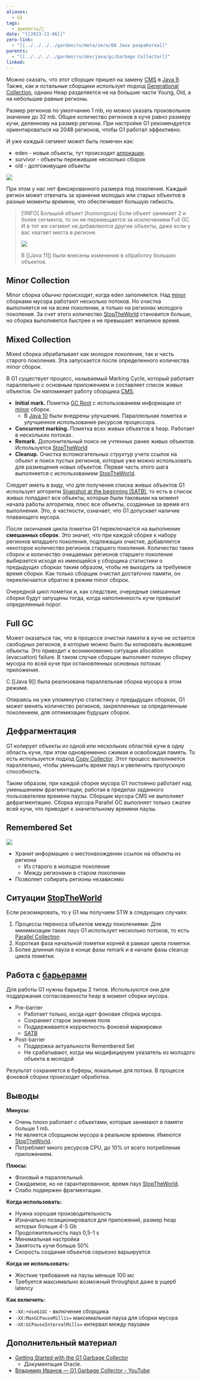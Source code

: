 ```yaml
---
aliases:
  - G1
tags:
  - зрелость/🌱
date: "[[2023-11-06]]"
zero-link:
  - "[[../../../../garden/ru/meta/zero/00 Java разработка]]"
parents:
  - "[[../../../../garden/ru/dev/java/gc/Garbage Collector]]"
linked: 
---
```

Можно сказать, что этот сборщик пришел на замену [CMS](Concurrent%20Mark%20Sweep.md) в [Java 9](Java%209.md). Также, как и остальные сборщики использует подход [Generational Collection](Generational%20Collection.md), однако Heap разделяется не на большие части Young, Old, а на небольшие равные регионы.

Размер регионов по умолчанию 1 mb, но можно указать произвольное значение до 32 mb. Общее количество регионов в куче равно размеру кучи, деленному на размер региона. При настройке G1 рекомендуется ориентироваться на 2048 регионов, чтобы G1 работал эффективно.

И уже каждый сегмент может быть помечен как:
- eden - новые объекты, тут происходит [аллокация](Аллокация.md).
- survivor - объекты пережившие несколько сборок
- old - долгоживущие объекты

![](Pasted%20image%2020231107221815.png)

При этом у нас нет фиксированного размера под поколение. Каждый регион может отвечать за хранение молодых или старых объектов в разные моменты времени, что обеспечивает большую гибкость.

> [!INFO] Большой объект (humongous)
> Если объект занимает 2 и более сегмента, то он не перемещается за исключением Full GC. И в тот же сегмент не добавляются другие объекты, даже если у вас хватает места в регионе.
> 
> ![](Pasted%20image%2020231107164540.png)
> 
> В [[Java 11]] были внесены изменения в обработку больших объектов.
## Minor Collection
Minor сборка обычно происходит, когда eden заполняется. Над [minor](../../../../garden/ru/dev/java/gc/Garbage%20Collector.md#^minor) сборками мусора работают несколько потоков. Но очистка выполняется не на всем поколении, а только на регионах молодого поколения. За счет этого количество [StopTheWorld](StopTheWorld.md) становится больше, но сборка выполняется быстрее и не превышает желаемое время.
## Mixed Collection
Mixed сборка обрабатывает как молодое поколение, так и часть старого поколения. Эта запускается после определенного количества minor сборок.

В G1 существует процесс, называемый Marking Cycle, который работает параллельно с основным приложением и составляет список живых объектов. Он напоминает работу сборщика [CMS](Concurrent%20Mark%20Sweep.md).

- **Initial mark.** Пометка [GC Root](../../../../garden/ru/dev/java/gc/Garbage%20Collector.md#^gcroot) с использованием информации от [minor](../../../../garden/ru/dev/java/gc/Garbage%20Collector.md#^minor) сборок.
	- В [Java 10](Java%2010.md) были внедрены улучшения. Параллельная пометка и улучшенное использование ресурсов процессора.
- **Concurrent marking.** Пометка всех живых объектов в heap. Работает в нескольких потоках.
- **Remark.** Дополнительный поиск не учтенных ранее живых объектов. Используется [StopTheWorld](StopTheWorld.md)
- **Cleanup.** Очистка вспомогательных структур учета ссылок на объект и поиск пустых регионов, которые уже можно использовать для размещения новых объектов. Первая часть этого шага выполняется с использованием [StopTheWorld](StopTheWorld.md).

Следует иметь в виду, что для получения списка живых объектов G1 использует алгоритм [Snapshot at the beginning (SATB)](Snapshot%20at%20the%20beginning%20(SATB).md), то есть в список живых попадают все объекты, которые были таковыми на момент начала работы алгоритма, плюс все объекты, созданные за время его выполнения. Это, в частности, означает, что G1 допускает наличие плавающего мусора.

После окончания цикла пометки G1 переключается на выполнение **смешанных сборок**. Это значит, что при каждой сборке к набору регионов младшего поколения, подлежащих очистке, добавляется некоторое количество регионов старшего поколения. Количество таких сборок и количество очищаемых регионов старшего поколения выбирается исходя из имеющейся у сборщика статистики о предыдущих сборках таким образом, чтобы не выходить за требуемое время сборки. Как только сборщик очистил достаточно памяти, он переключается обратно в режим minor сборок.

Очередной цикл пометки и, как следствие, очередные смешанные сборки будут запущены тогда, когда наполненность кучи превысит определенный порог.

## Full GC
Может оказаться так, что в процессе очистки памяти в куче не остается свободных регионов, в которые можно было бы копировать выжившие объекты. Это приводит к возникновению ситуации allocation (evacuation) failure. В таком случае сборщик выполняет полную сборку мусора по всей куче при остановленных основных потоках приложения.

С [[Java 9]] была реализована параллельная сборка мусора в этом режиме.

Опираясь на уже упомянутую статистику о предыдущих сборках, G1 может менять количество регионов, закрепленных за определенным поколением, для оптимизации будущих сборок.
## Дефрагментация
G1 копирует объекты из одной или нескольких областей кучи в одну область кучи, при этом одновременно сжимая и освобождая память. То есть используется подход [Copy Collector](Copy%20Collector.md). Этот процесс выполняется параллельно, чтобы уменьшить время пауз и увеличить пропускную способность.

Таким образом, при каждой сборке мусора G1 постоянно работает над уменьшением фрагментации, работая в пределах заданного пользователем времени паузы. Сборщик мусора CMS не выполняет дефрагментацию. Сборка мусора Parallel GC выполняет только сжатие всей кучи, что приводит к значительному времени паузы.
## Remembered Set
![](Pasted%20image%2020231108073803.png)
- Хранит информацию о местонахождении ссылок на объекты из региона
	- Из старого в молодое поколение
	- Между регионами в старом поколении
- Позволяет собирать регионы независимо
## Ситуации [StopTheWorld](StopTheWorld.md)
Если резюмировать, то у G1 мы получаем STW в следующих случаях:  
1. Процессы переноса объектов между поколениями. Для минимизации таких пауз G1 использует несколько потоков, то есть [Parallel Collection](Parallel%20Collection.md)
2. Короткая фаза начальной пометки корней в рамках цикла пометки.
3. Более длинная пауза в конце фазы remark и в начале фазы cleanup цикла пометки.

## Работа с [барьерами](Барьеры%20в%20программировании.md)
Для работы G1 нужны барьеры 2 типов. Используются они для поддержания согласованности heap в момент сборки мусора.
- Pre-barrier
	- Работает только, когда идет фоновая сборка мусора.
	- Сохраняет старое значение поля
	- Поддерживается корректность фоновой маркировки
	- [SATB](../../../../garden/ru/dev/java/gc/Garbage%20Collector.md#^satb)
- Post-barrier
	- Поддержка актуальности Remembered Set
	- Не срабатывают, когда мы модифицируем указатель из молодого объекта в молодой

Результат сохраняется в буферы, локальные для потока. В процессе фоновой сборки происходит обработка.
## Выводы
**Минусы:** 
- Очень плохо работает с объектами, которые занимают в памяти больше 1 mb.
- Не является сборщиком мусора в реальном времени. Имеются [StopTheWorld](StopTheWorld.md).
- Потребляет много ресурсов CPU, до 10% от всего потребления приложением.

**Плюсы:**
- Фоновый и параллельный.
- Ожидаемое, но не гарантированное, время пауз [StopTheWorld](StopTheWorld.md).
- Слабо подвержен фрагментации.

**Когда использовать:**
- Нужна хорошая производительность
- Изначально позиционировался для приложений, размер heap которых больше 4-5 Gb
- Продолжительность пауз 0,5-1 s
- Минимальная настройка
- Занятость кучи больше 50%
- Скорость создания объектов серьезно варьируется

**Когда не использовать:**
- Жесткие требования на паузы меньше 100 мс
- Требуется максимально возможный throughput даже в ущерб latency

**Как включить:**
- `-XX:+UseG1GC` - включение сборщика
- `-XX:MaxGCPauseMillis=` максимальная пауза для сборки мусора
- `-XX:GCPauseIntervalMills=` интервал между паузами
## Дополнительный материал
- [Getting Started with the G1 Garbage Collector](https://www.oracle.com/technetwork/tutorials/tutorials-1876574.html)
	- Документация Oracle.
- [Владимир Иванов — G1 Garbage Collector - YouTube](https://www.youtube.com/watch?v=iGRfyhE02lA)
